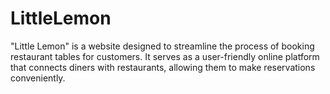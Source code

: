 # LittleLemon
"Little Lemon" is a website designed to streamline the process of booking restaurant tables for customers. It serves as a user-friendly online platform that connects diners with restaurants, allowing them to make reservations conveniently. 
